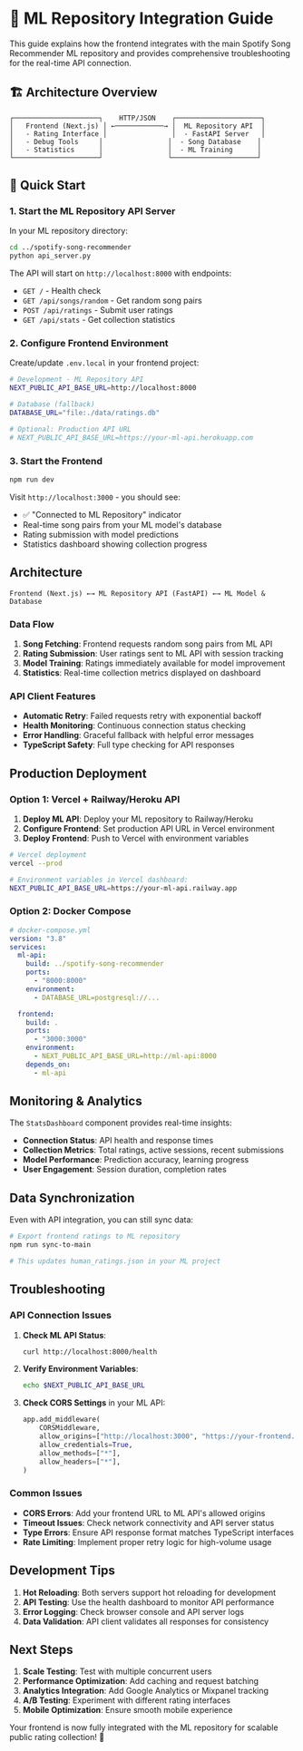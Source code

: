 # 🔗 ML Repository Integration Guide

This guide explains how the frontend integrates with the main Spotify Song Recommender ML repository and provides comprehensive troubleshooting for the real-time API connection.

## 🏗️ Architecture Overview

```
┌─────────────────────┐    HTTP/JSON    ┌─────────────────────┐
│   Frontend (Next.js) │ ←────────────→ │  ML Repository API  │
│   - Rating Interface │                │  - FastAPI Server   │
│   - Debug Tools     │                │  - Song Database    │
│   - Statistics      │                │  - ML Training      │
└─────────────────────┘                └─────────────────────┘
```

## 🚀 Quick Start

### 1. Start the ML Repository API Server

In your ML repository directory:

```bash
cd ../spotify-song-recommender
python api_server.py
```

The API will start on `http://localhost:8000` with endpoints:

- `GET /` - Health check
- `GET /api/songs/random` - Get random song pairs
- `POST /api/ratings` - Submit user ratings
- `GET /api/stats` - Get collection statistics

### 2. Configure Frontend Environment

Create/update `.env.local` in your frontend project:

```bash
# Development - ML Repository API
NEXT_PUBLIC_API_BASE_URL=http://localhost:8000

# Database (fallback)
DATABASE_URL="file:./data/ratings.db"

# Optional: Production API URL
# NEXT_PUBLIC_API_BASE_URL=https://your-ml-api.herokuapp.com
```

### 3. Start the Frontend

```bash
npm run dev
```

Visit `http://localhost:3000` - you should see:

- ✅ "Connected to ML Repository" indicator
- Real-time song pairs from your ML model's database
- Rating submission with model predictions
- Statistics dashboard showing collection progress

## Architecture

```
Frontend (Next.js) ←→ ML Repository API (FastAPI) ←→ ML Model & Database
```

### Data Flow

1. **Song Fetching**: Frontend requests random song pairs from ML API
2. **Rating Submission**: User ratings sent to ML API with session tracking
3. **Model Training**: Ratings immediately available for model improvement
4. **Statistics**: Real-time collection metrics displayed on dashboard

### API Client Features

- **Automatic Retry**: Failed requests retry with exponential backoff
- **Health Monitoring**: Continuous connection status checking
- **Error Handling**: Graceful fallback with helpful error messages
- **TypeScript Safety**: Full type checking for API responses

## Production Deployment

### Option 1: Vercel + Railway/Heroku API

1. **Deploy ML API**: Deploy your ML repository to Railway/Heroku
2. **Configure Frontend**: Set production API URL in Vercel environment
3. **Deploy Frontend**: Push to Vercel with environment variables

```bash
# Vercel deployment
vercel --prod

# Environment variables in Vercel dashboard:
NEXT_PUBLIC_API_BASE_URL=https://your-ml-api.railway.app
```

### Option 2: Docker Compose

```yaml
# docker-compose.yml
version: "3.8"
services:
  ml-api:
    build: ../spotify-song-recommender
    ports:
      - "8000:8000"
    environment:
      - DATABASE_URL=postgresql://...

  frontend:
    build: .
    ports:
      - "3000:3000"
    environment:
      - NEXT_PUBLIC_API_BASE_URL=http://ml-api:8000
    depends_on:
      - ml-api
```

## Monitoring & Analytics

The `StatsDashboard` component provides real-time insights:

- **Connection Status**: API health and response times
- **Collection Metrics**: Total ratings, active sessions, recent submissions
- **Model Performance**: Prediction accuracy, learning progress
- **User Engagement**: Session duration, completion rates

## Data Synchronization

Even with API integration, you can still sync data:

```bash
# Export frontend ratings to ML repository
npm run sync-to-main

# This updates human_ratings.json in your ML project
```

## Troubleshooting

### API Connection Issues

1. **Check ML API Status**:

   ```bash
   curl http://localhost:8000/health
   ```

2. **Verify Environment Variables**:

   ```bash
   echo $NEXT_PUBLIC_API_BASE_URL
   ```

3. **Check CORS Settings** in your ML API:
   ```python
   app.add_middleware(
       CORSMiddleware,
       allow_origins=["http://localhost:3000", "https://your-frontend.vercel.app"],
       allow_credentials=True,
       allow_methods=["*"],
       allow_headers=["*"],
   )
   ```

### Common Issues

- **CORS Errors**: Add your frontend URL to ML API's allowed origins
- **Timeout Issues**: Check network connectivity and API server status
- **Type Errors**: Ensure API response format matches TypeScript interfaces
- **Rate Limiting**: Implement proper retry logic for high-volume usage

## Development Tips

1. **Hot Reloading**: Both servers support hot reloading for development
2. **API Testing**: Use the health dashboard to monitor API performance
3. **Error Logging**: Check browser console and API server logs
4. **Data Validation**: API client validates all responses for consistency

## Next Steps

1. **Scale Testing**: Test with multiple concurrent users
2. **Performance Optimization**: Add caching and request batching
3. **Analytics Integration**: Add Google Analytics or Mixpanel tracking
4. **A/B Testing**: Experiment with different rating interfaces
5. **Mobile Optimization**: Ensure smooth mobile experience

Your frontend is now fully integrated with the ML repository for scalable public rating collection! 🎵
